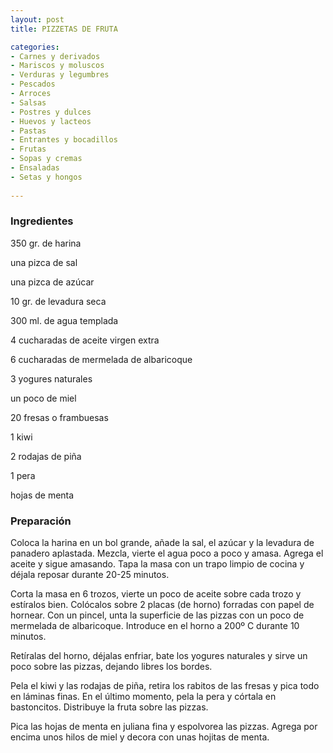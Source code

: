 ```yaml
---
layout: post
title: PIZZETAS DE FRUTA

categories:
- Carnes y derivados
- Mariscos y moluscos
- Verduras y legumbres
- Pescados
- Arroces
- Salsas
- Postres y dulces
- Huevos y lacteos
- Pastas
- Entrantes y bocadillos
- Frutas
- Sopas y cremas
- Ensaladas
- Setas y hongos
 
---
```

<h3>Ingredientes</h3>
350 gr. de harina

una pizca de sal

una pizca de azúcar

10 gr. de levadura seca

300 ml. de agua templada

4 cucharadas de aceite virgen extra

6 cucharadas de mermelada de albaricoque

3 yogures naturales

un poco de miel

20 fresas o frambuesas

1 kiwi

2 rodajas de piña

1 pera

hojas de menta

<h3>Preparación</h3>
Coloca la harina en un bol grande, añade la sal, el azúcar y la levadura de panadero aplastada. Mezcla, vierte el agua poco a poco y amasa. Agrega el aceite y sigue amasando. Tapa la masa con un trapo limpio de cocina y déjala reposar durante 20-25 minutos.

Corta la masa en 6 trozos, vierte un poco de aceite sobre cada trozo y estíralos bien. Colócalos sobre 2 placas (de horno) forradas con papel de hornear. Con un pincel, unta la superficie de las pizzas con un poco de mermelada de albaricoque. Introduce en el horno a 200&ordm; C durante 10 minutos.

Retíralas del horno, déjalas enfriar, bate los yogures naturales y sirve un poco sobre las pizzas, dejando libres los bordes.

Pela el kiwi y las rodajas de piña, retira los rabitos de las fresas y pica todo en láminas finas. En el último momento, pela la pera y córtala en bastoncitos. Distribuye la fruta sobre las pizzas.

Pica las hojas de menta en juliana fina y espolvorea las pizzas. Agrega por encima unos hilos de miel y decora con unas hojitas de menta.

